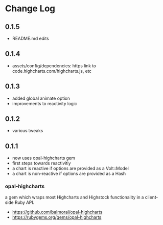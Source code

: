 # Change Log

## 0.1.5

- README.md edits 

## 0.1.4

- assets/config/dependencies: https link to code.highcharts.com/highcharts.js, etc 
 
## 0.1.3

- added global animate option
- improvements to reactivity logic
 
## 0.1.2

- various tweaks

## 0.1.1

- now uses opal-highcharts gem  
- first steps towards reactivitiy
- a chart is reactive if options are provided as a Volt::Model
- a chart is non-reactive if options are provided as a Hash  

### opal-highcharts
a gem which wraps most Highcharts and Highstock functionality in a client-side Ruby API.
- https://github.com/balmoral/opal-highcharts
- https://rubygems.org/gems/opal-highcharts




